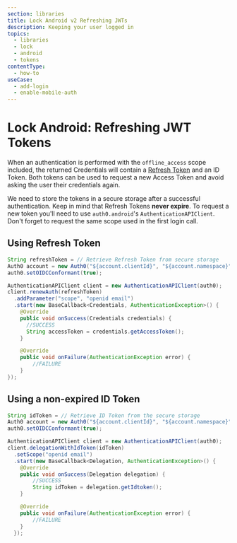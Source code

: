 ```yaml
---
section: libraries
title: Lock Android v2 Refreshing JWTs
description: Keeping your user logged in
topics:
  - libraries
  - lock
  - android
  - tokens
contentType:
  - how-to
useCase:
  - add-login
  - enable-mobile-auth
---
```

# Lock Android: Refreshing JWT Tokens

When an authentication is performed with the `offline_access` scope included, the returned Credentials will contain a [Refresh Token](/refresh-token) and an ID Token. Both tokens can be used to request a new Access Token and avoid asking the user their credentials again.

We need to store the tokens in a secure storage after a successful authentication. Keep in mind that Refresh Tokens **never expire**. To request a new token you'll need to use `auth0.android`'s `AuthenticationAPIClient`. Don't forget to request the same scope used in the first login call.

## Using Refresh Token

```java
String refreshToken = // Retrieve Refresh Token from secure storage
Auth0 account = new Auth0("${account.clientId}", "${account.namespace}");
auth0.setOIDCConformant(true);

AuthenticationAPIClient client = new AuthenticationAPIClient(auth0);
client.renewAuth(refreshToken)
  .addParameter("scope", "openid email")
  .start(new BaseCallback<Credentials, AuthenticationException>() {
    @Override
    public void onSuccess(Credentials credentials) {
      //SUCCESS
      String accessToken = credentials.getAccessToken();
    }

    @Override
    public void onFailure(AuthenticationException error) {
        //FAILURE
    }
});
```

## Using a non-expired ID Token

```java
String idToken = // Retrieve ID Token from the secure storage
Auth0 account = new Auth0("${account.clientId}", "${account.namespace}");
auth0.setOIDCConformant(true);

AuthenticationAPIClient client = new AuthenticationAPIClient(auth0);
client.delegationWithIdToken(idToken)
  .setScope("openid email")
  .start(new BaseCallback<Delegation, AuthenticationException>() {
    @Override
    public void onSuccess(Delegation delegation) {
        //SUCCESS
        String idToken = delegation.getIdtoken();
    }

    @Override
    public void onFailure(AuthenticationException error) {
        //FAILURE
    }
  });
```
